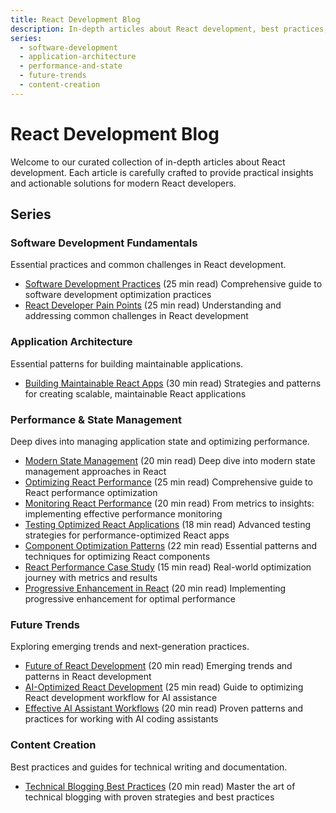 ```yaml
---
title: React Development Blog
description: In-depth articles about React development, best practices, state management, and future trends.
series:
  - software-development
  - application-architecture
  - performance-and-state
  - future-trends
  - content-creation
---
```


# React Development Blog

Welcome to our curated collection of in-depth articles about React development. Each article is carefully crafted to provide practical insights and actionable solutions for modern React developers.

## Series

### Software Development Fundamentals

Essential practices and common challenges in React development.

- [Software Development Practices](./software-development-practices) (25 min read)
  Comprehensive guide to software development optimization practices
- [React Developer Pain Points](./react-developer-pain-points) (25 min read)
  Understanding and addressing common challenges in React development

### Application Architecture

Essential patterns for building maintainable applications.

- [Building Maintainable React Apps](./building-maintainable-react-apps) (30 min read)
  Strategies and patterns for creating scalable, maintainable React applications

### Performance & State Management

Deep dives into managing application state and optimizing performance.

- [Modern State Management](./modern-state-management) (20 min read)
  Deep dive into modern state management approaches in React
- [Optimizing React Performance](./optimizing-react-performance) (25 min read)
  Comprehensive guide to React performance optimization
- [Monitoring React Performance](./monitoring-react-performance) (20 min read)
  From metrics to insights: implementing effective performance monitoring
- [Testing Optimized React Applications](./testing-optimized-react-apps) (18 min read)
  Advanced testing strategies for performance-optimized React apps
- [Component Optimization Patterns](./component-optimization-patterns) (22 min read)
  Essential patterns and techniques for optimizing React components
- [React Performance Case Study](./react-performance-case-study) (15 min read)
  Real-world optimization journey with metrics and results
- [Progressive Enhancement in React](./progressive-enhancement-react) (20 min read)
  Implementing progressive enhancement for optimal performance

### Future Trends

Exploring emerging trends and next-generation practices.

- [Future of React Development](./future-of-react-development) (20 min read)
  Emerging trends and patterns in React development
- [AI-Optimized React Development](./ai-optimized-react-development) (25 min read)
  Guide to optimizing React development workflow for AI assistance
- [Effective AI Assistant Workflows](./effective-ai-assistant-workflows) (20 min read)
  Proven patterns and practices for working with AI coding assistants

### Content Creation

Best practices and guides for technical writing and documentation.

- [Technical Blogging Best Practices](./technical-blogging-best-practices) (20 min read)
  Master the art of technical blogging with proven strategies and best practices
